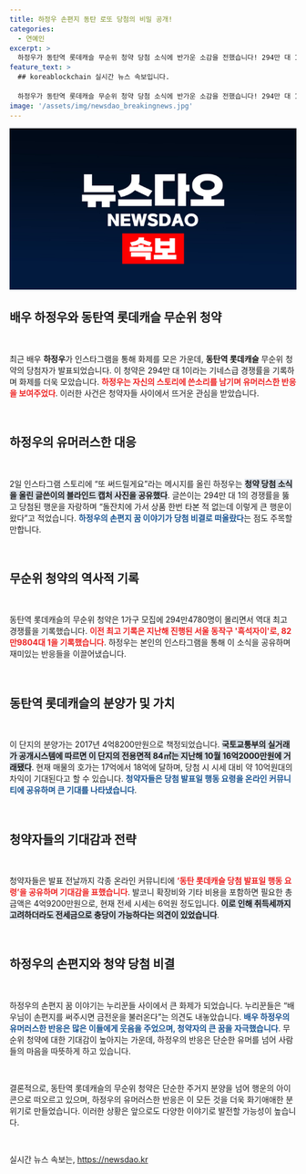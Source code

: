 ```yaml
---
title: 하정우 손편지 동탄 로또 당첨의 비밀 공개!
categories:
  - 연예인
excerpt: >
  하정우가 동탄역 롯데캐슬 무순위 청약 당첨 소식에 반가운 소감을 전했습니다! 294만 대 1의 역대급 경쟁률을 뚫고 당첨된 이의 꿈에도 등장한 하정우, 손편지의 전설이 시작될까요? 클릭해 확인해보세요!
feature_text: >
  ## koreablockchain 실시간 뉴스 속보입니다.

  하정우가 동탄역 롯데캐슬 무순위 청약 당첨 소식에 반가운 소감을 전했습니다! 294만 대 1의 역대급 경쟁률을 뚫고 당첨된 이의 꿈에도 등장한 하정우, 손편지의 전설이 시작될까요? 클릭해 확인해보세요!
image: '/assets/img/newsdao_breakingnews.jpg'
---
```


<p><img src="/assets/img/newsdao_breakingnews.jpg" alt="koreablockchain 속보" /></p>

<h2 data-ke-size="size26">배우 하정우와 동탄역 롯데캐슬 무순위 청약</h2>

<p data-ke-size="size16">&nbsp;</p>

<p>최근 배우 <b>하정우</b>가 인스타그램을 통해 화제를 모은 가운데, <b>동탄역 롯데캐슬</b> 무순위 청약의 당첨자가 발표되었습니다. 이 청약은 294만 대 1이라는 기네스급 경쟁률을 기록하며 화제를 더욱 모았습니다. <b><span style="color: #ee2323;">하정우는 자신의 스토리에 쓴소리를 남기며 유머러스한 반응을 보여주었다</span></b>. 이러한 사건은 청약자들 사이에서 뜨거운 관심을 받았습니다.</p>

<p data-ke-size="size16">&nbsp;</p>

<h2 data-ke-size="size26">하정우의 유머러스한 대응</h2>

<p data-ke-size="size16">&nbsp;</p>

<p>2일 인스타그램 스토리에 “또 써드릴게요”라는 메시지를 올린 하정우는 <b><span style="background-color: #21538527;">청약 당첨 소식을 올린 글쓴이의 블라인드 캡처 사진을 공유했다</span></b>. 글쓴이는 294만 대 1의 경쟁률을 뚫고 당첨된 행운을 자랑하며 “돌잔치에 가서 상품 한번 타본 적 없는데 이렇게 큰 행운이 왔다”고 적었습니다. <b><span style="color: #1a5490;">하정우의 손편지 꿈 이야기가 당첨 비결로 떠올랐다</span></b>는 점도 주목할 만합니다.</p>

<p data-ke-size="size16">&nbsp;</p>

<h2 data-ke-size="size26">무순위 청약의 역사적 기록</h2>

<p data-ke-size="size16">&nbsp;</p>

<p>동탄역 롯데캐슬의 무순위 청약은 1가구 모집에 294만4780명이 몰리면서 역대 최고 경쟁률을 기록했습니다. <b><span style="color: #ee2323;">이전 최고 기록은 지난해 진행된 서울 동작구 '흑석자이'로, 82만9804대 1을 기록했습니다</span></b>. 하정우는 본인의 인스타그램을 통해 이 소식을 공유하며 재미있는 반응들을 이끌어냈습니다.</p>

<p data-ke-size="size16">&nbsp;</p>

<h2 data-ke-size="size26">동탄역 롯데캐슬의 분양가 및 가치</h2>

<p data-ke-size="size16">&nbsp;</p>

<p>이 단지의 분양가는 2017년 4억8200만원으로 책정되었습니다. <b><span style="background-color: #21538527;">국토교통부의 실거래가 공개시스템에 따르면 이 단지의 전용면적 84㎡는 지난해 10월 16억2000만원에 거래됐다</span></b>. 현재 매물의 호가는 17억에서 18억에 달하며, 당첨 시 시세 대비 약 10억원대의 차익이 기대된다고 할 수 있습니다. <b><span style="color: #1a5490;">청약자들은 당첨 발표일 행동 요령을 온라인 커뮤니티에 공유하며 큰 기대를 나타냈습니다</span></b>.</p>

<p data-ke-size="size16">&nbsp;</p>

<h2 data-ke-size="size26">청약자들의 기대감과 전략</h2>

<p data-ke-size="size16">&nbsp;</p>

<p>청약자들은 발표 전날까지 각종 온라인 커뮤니티에 <b><span style="color: #ee2323;">‘동탄 롯데캐슬 당첨 발표일 행동 요령’을 공유하며 기대감을 표했습니다</span></b>. 발코니 확장비와 기타 비용을 포함하면 필요한 총 금액은 4억9200만원으로, 현재 전세 시세는 6억원 정도입니다. <b><span style="background-color: #21538527;">이로 인해 취득세까지 고려하더라도 전세금으로 충당이 가능하다는 의견이 있었습니다</span></b>.</p>

<p data-ke-size="size16">&nbsp;</p>

<h2 data-ke-size="size26">하정우의 손편지와 청약 당첨 비결</h2>

<p data-ke-size="size16">&nbsp;</p>

<p>하정우의 손편지 꿈 이야기는 누리꾼들 사이에서 큰 화제가 되었습니다. 누리꾼들은 “배우님이 손편지를 써주시면 금전운을 불러온다”는 의견도 내놓았습니다. <b><span style="color: #1a5490;">배우 하정우의 유머러스한 반응은 많은 이들에게 웃음을 주었으며, 청약자의 큰 꿈을 자극했습니다</span></b>. 무순위 청약에 대한 기대감이 높아지는 가운데, 하정우의 반응은 단순한 유머를 넘어 사람들의 마음을 따뜻하게 하고 있습니다.</p>

<p data-ke-size="size16">&nbsp;</p>

<p>결론적으로, 동탄역 롯데캐슬의 무순위 청약은 단순한 주거지 분양을 넘어 행운의 아이콘으로 떠오르고 있으며, 하정우의 유머러스한 반응은 이 모든 것을 더욱 화기애애한 분위기로 만들었습니다. 이러한 상황은 앞으로도 다양한 이야기로 발전할 가능성이 높습니다. </p>

<p data-ke-size="size16">&nbsp;</p>
실시간 뉴스 속보는, <a href="https://newsdao.kr" rel="dofollow">https://newsdao.kr</a>



